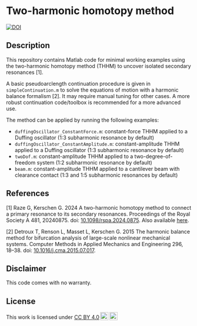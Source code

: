 # Two-harmonic homotopy method

[![DOI](https://zenodo.org/badge/DOI/10.5281/zenodo.14775562.svg)](https://doi.org/10.5281/zenodo.14775562)

## Description

This repository contains Matlab code for minimal working examples using the two-harmonic homotopy method (THHM) to uncover isolated secondary resonances [1].

A basic pseudoarclength continuation procedure is given in `simpleContinuation.m` to solve the equations of motion with a harmonic balance formalism [2]. It may require manual tuning for other cases. A more robust continuation code/toolbox is recommended for a more advanced use.

The method can be applied by running the following examples:
* `duffingOscillator_ConstantForce.m`: constant-force THHM applied to a Duffing oscillator (1:3 subharmonic resonance by default)
* `duffingOscillator_ConstantAmplitude.m`: constant-amplitude THHM applied to a Duffing oscillator (1:3 subharmonic resonance by default)
* `twoDof.m`: constant-amplitude THHM applied to a two-degree-of-freedom system (1:2 subharmonic resonance by default)
* `beam.m`: constant-amplitude THHM applied to a cantilever beam with clearance contact (1:3 and 1:5 subharmonic resonances by default)

## References
[1] Raze G, Kerschen G. 2024 A two-harmonic homotopy method to connect a primary resonance to its secondary resonances. Proceedings of the Royal Society A 481, 20240875. doi: [10.1098/rspa.2024.0875](https://doi.org/10.1098/rspa.2024.0875). Also available [here](https://hdl.handle.net/2268/330717).

[2] Detroux T, Renson L, Masset L, Kerschen G. 2015 The harmonic balance method for bifurcation analysis of large-scale nonlinear mechanical systems. Computer Methods in Applied Mechanics and Engineering 296, 18–38. doi: [10.1016/j.cma.2015.07.017](https://doi.org/10.1016/j.cma.2015.07.017).

## Disclaimer
This code comes with no warranty.

## License
<p xmlns:cc="http://creativecommons.org/ns#" >This work is licensed under <a href="http://creativecommons.org/licenses/by/4.0/?ref=chooser-v1" target="_blank" rel="license noopener noreferrer" style="display:inline-block;">CC BY 4.0<img style="height:22px!important;margin-left:3px;vertical-align:text-bottom;" src="https://mirrors.creativecommons.org/presskit/icons/cc.svg?ref=chooser-v1"><img style="height:22px!important;margin-left:3px;vertical-align:text-bottom;" src="https://mirrors.creativecommons.org/presskit/icons/by.svg?ref=chooser-v1"></a></p>

